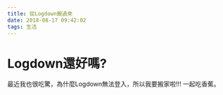 ```yaml
---
title: 從Logdown搬過來
date: 2018-08-17 09:42:02
tags: 生活
---
```


# Logdown還好嗎?
最近我也很吃驚，為什麼Logdown無法登入，所以我要搬家啦!!! 一起吃香蕉。